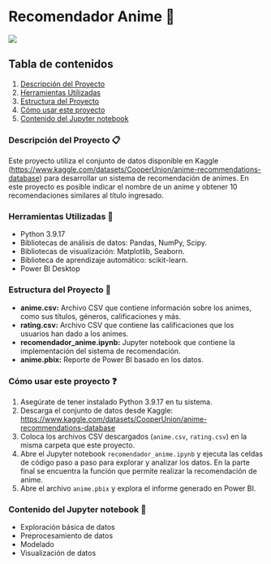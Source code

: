 # Recomendador Anime 🍜

<img src="https://images6.alphacoders.com/656/thumb-1920-656029.png">

## Tabla de contenidos

1. [Descripción del Proyecto](#descripción-del-proyecto-clipboard)
2. [Herramientas Utilizadas](#herramientas-utilizadas-wrench)
3. [Estructura del Proyecto](#estructura-del-proyecto-open_file_folder)
4. [Cómo usar este proyecto](#cómo-usar-este-proyecto-question)
5. [Contenido del Jupyter notebook](#contenido-del-jupyter-notebook-page_facing_up)


### Descripción del Proyecto :clipboard:
Este proyecto utiliza el conjunto de datos disponible en Kaggle (https://www.kaggle.com/datasets/CooperUnion/anime-recommendations-database) para desarrollar un sistema de recomendación de animes.
En este proyecto es posible indicar el nombre de un anime y obtener 10 recomendaciones similares al título ingresado.

### Herramientas Utilizadas :wrench:
- Python 3.9.17
- Bibliotecas de análisis de datos: Pandas, NumPy, Scipy.
- Bibliotecas de visualización: Matplotlib, Seaborn.
- Biblioteca de aprendizaje automático: scikit-learn.
- Power BI Desktop
  
### Estructura del Proyecto :open_file_folder:
- **anime.csv:** Archivo CSV que contiene información sobre los animes, como sus títulos, géneros, calificaciones y más.
- **rating.csv:** Archivo CSV que contiene las calificaciones que los usuarios han dado a los animes.
- **recomendador_anime.ipynb:** Jupyter notebook que contiene la implementación del sistema de recomendación.
- **anime.pbix:** Reporte de Power BI basado en los datos.


### Cómo usar este proyecto :question:
1. Asegúrate de tener instalado Python 3.9.17 en tu sistema.
2. Descarga el conjunto de datos desde Kaggle: https://www.kaggle.com/datasets/CooperUnion/anime-recommendations-database
3. Coloca los archivos CSV descargados (`anime.csv`, `rating.csv`) en la misma carpeta que este proyecto.
4. Abre el Jupyter notebook `recomendador_anime.ipynb` y ejecuta las celdas de código paso a paso para explorar y analizar los datos. En la parte final se encuentra la función que permite realizar la recomendación de anime.
5. Abre el archivo `anime.pbix` y explora el informe generado en Power BI.

### Contenido del Jupyter notebook :page_facing_up:
- Exploración básica de datos
- Preprocesamiento de datos
- Modelado
- Visualización de datos

